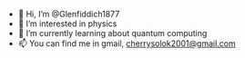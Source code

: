 - 👋 Hi, I’m @Glenfiddich1877
- 👀 I’m interested in physics
- 🌱 I’m currently learning about quantum computing
- 📫 You can find me in gmail, cherrysolok2001@gmail.com

<!---
Glenfiddich1877/Glenfiddich1877 is a ✨ special ✨ repository because its `README.md` (this file) appears on your GitHub profile.
You can click the Preview link to take a look at your changes.
--->
